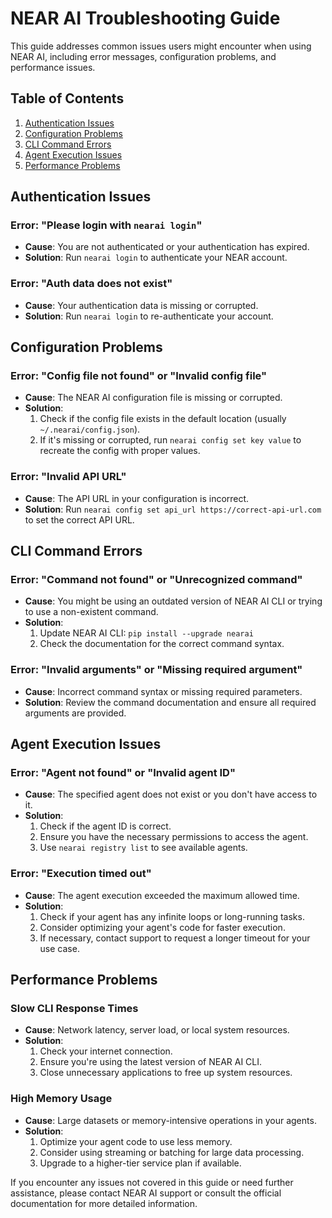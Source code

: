 # NEAR AI Troubleshooting Guide

This guide addresses common issues users might encounter when using NEAR AI, including error messages, configuration problems, and performance issues.

## Table of Contents
1. [Authentication Issues](#authentication-issues)
2. [Configuration Problems](#configuration-problems)
3. [CLI Command Errors](#cli-command-errors)
4. [Agent Execution Issues](#agent-execution-issues)
5. [Performance Problems](#performance-problems)

## Authentication Issues

### Error: "Please login with `nearai login`"
- **Cause**: You are not authenticated or your authentication has expired.
- **Solution**: Run `nearai login` to authenticate your NEAR account.

### Error: "Auth data does not exist"
- **Cause**: Your authentication data is missing or corrupted.
- **Solution**: Run `nearai login` to re-authenticate your account.

## Configuration Problems

### Error: "Config file not found" or "Invalid config file"
- **Cause**: The NEAR AI configuration file is missing or corrupted.
- **Solution**: 
  1. Check if the config file exists in the default location (usually `~/.nearai/config.json`).
  2. If it's missing or corrupted, run `nearai config set key value` to recreate the config with proper values.

### Error: "Invalid API URL"
- **Cause**: The API URL in your configuration is incorrect.
- **Solution**: Run `nearai config set api_url https://correct-api-url.com` to set the correct API URL.

## CLI Command Errors

### Error: "Command not found" or "Unrecognized command"
- **Cause**: You might be using an outdated version of NEAR AI CLI or trying to use a non-existent command.
- **Solution**: 
  1. Update NEAR AI CLI: `pip install --upgrade nearai`
  2. Check the documentation for the correct command syntax.

### Error: "Invalid arguments" or "Missing required argument"
- **Cause**: Incorrect command syntax or missing required parameters.
- **Solution**: Review the command documentation and ensure all required arguments are provided.

## Agent Execution Issues

### Error: "Agent not found" or "Invalid agent ID"
- **Cause**: The specified agent does not exist or you don't have access to it.
- **Solution**: 
  1. Check if the agent ID is correct.
  2. Ensure you have the necessary permissions to access the agent.
  3. Use `nearai registry list` to see available agents.

### Error: "Execution timed out"
- **Cause**: The agent execution exceeded the maximum allowed time.
- **Solution**: 
  1. Check if your agent has any infinite loops or long-running tasks.
  2. Consider optimizing your agent's code for faster execution.
  3. If necessary, contact support to request a longer timeout for your use case.

## Performance Problems

### Slow CLI Response Times
- **Cause**: Network latency, server load, or local system resources.
- **Solution**: 
  1. Check your internet connection.
  2. Ensure you're using the latest version of NEAR AI CLI.
  3. Close unnecessary applications to free up system resources.

### High Memory Usage
- **Cause**: Large datasets or memory-intensive operations in your agents.
- **Solution**: 
  1. Optimize your agent code to use less memory.
  2. Consider using streaming or batching for large data processing.
  3. Upgrade to a higher-tier service plan if available.

If you encounter any issues not covered in this guide or need further assistance, please contact NEAR AI support or consult the official documentation for more detailed information.